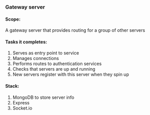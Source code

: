 ### Gateway server

#### Scope:
  A gateway server that provides routing for a group of other servers

#### Tasks it completes:
  1. Serves as entry point to service <br />
  2. Manages connections <br />
  3. Performs routes to authentication services <br />
  4. Checks that servers are up and running <br />
  5. New servers register with this server when they spin up <br />

#### Stack:
1. MongoDB to store server info <br />
2. Express <br />
3. Socket.io <br />
